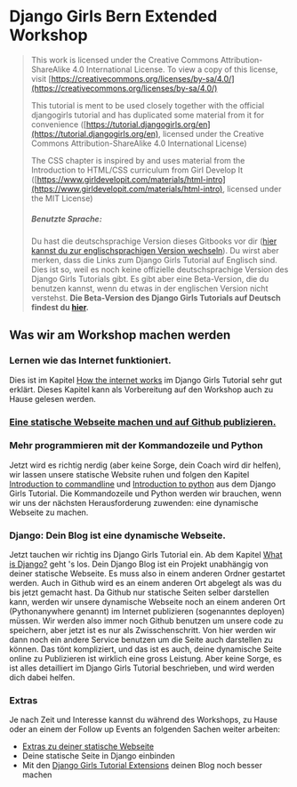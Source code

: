 # Django Girls Bern Extended Workshop

> This work is licensed under the Creative Commons Attribution-ShareAlike 4.0 International License. To view a copy of this license, visit [https://creativecommons.org/licenses/by-sa/4.0/](https://creativecommons.org/licenses/by-sa/4.0/)
>
> This tutorial is ment to be used closely together with the official djangogirls tutorial and has duplicated some material from it for convenience \([https://tutorial.djangogirls.org/en](https://tutorial.djangogirls.org/en), licensed under the Creative Commons Attribution-ShareAlike 4.0 International License\)
>
> The CSS chapter is inspired by and uses material from the Introduction to HTML/CSS curriculum from Girl Develop It \([https://www.girldevelopit.com/materials/html-intro](https://www.girldevelopit.com/materials/html-intro), licensed under the MIT License\)
>
> ##### Benutzte Sprache:
>
> Du hast die deutschsprachige Version dieses Gitbooks vor dir \([hier kannst du zur englischsprachigen Version wechseln](https://djangogirlsbern.gitbooks.io/first-website-english/)\). Du wirst aber merken, dass die Links zum Django Girls Tutorial auf Englisch sind. Dies ist so, weil es noch keine offizielle deutschsprachige Version des Django Girls Tutorials gibt. Es gibt aber eine Beta-Version, die du benutzen kannst, wenn du etwas in der englischen Version nicht verstehst. **Die Beta-Version des Django Girls Tutorials auf Deutsch findest du **[**hier**](https://fabioanderegg.gitbooks.io/djangogirls-deutsch/de/)**.**

## Was wir am Workshop machen werden

### Lernen wie das Internet funktioniert.

Dies ist im Kapitel [How the internet works](https://tutorial.djangogirls.org/en/how_the_internet_works/) im Django Girls Tutorial sehr gut erklärt. Dieses Kapitel kann als Vorbereitung auf den Workshop auch zu Hause gelesen werden.

### [Eine statische Webseite machen und auf Github publizieren.](/chapter1.md)

### Mehr programmieren mit der Kommandozeile und Python

Jetzt wird es richtig nerdig \(aber keine Sorge, dein Coach wird dir helfen\), wir lassen unsere statische Website ruhen und folgen den Kapitel [Introduction to commandline](https://tutorial.djangogirls.org/en/intro_to_command_line/) und [Introduction to python](https://tutorial.djangogirls.org/en/python_introduction/) aus dem Django Girls Tutorial. Die Kommandozeile und Python werden wir brauchen, wenn wir uns der nächsten Herausforderung zuwenden: eine dynamische Webseite zu machen.

### Django: Dein Blog ist eine dynamische Webseite.

Jetzt tauchen wir richtig ins Django Girls Tutorial ein. Ab dem Kapitel [What is Django?](https://tutorial.djangogirls.org/en/django/) geht 's los. Dein Django Blog ist ein Projekt unabhängig von deiner statische Webseite. Es muss also in einem anderen Ordner gestartet werden. Auch in Github wird es an einem anderen Ort abgelegt als was du bis jetzt gemacht hast. Da Github nur statische Seiten selber darstellen kann, werden wir  unsere dynamische Webseite noch an einem anderen Ort \(Pythonanywhere genannt\) im Internet publizieren \(sogenanntes deployen\) müssen. Wir werden also immer noch Github benutzen um unsere code zu speichern, aber jetzt ist es nur als Zwisschenschritt. Von hier werden wir dann noch ein andere Service benutzen um die Seite auch darstellen zu können. Das tönt kompliziert, und das ist es auch, deine dynamische Seite online zu Publizieren ist wirklich eine gross Leistung.  Aber keine Sorge, es ist alles detailliert im Django Girls Tutorial beschrieben, und wird werden dich dabei helfen.

### Extras

Je nach Zeit und Interesse kannst du während des Workshops, zu Hause oder an einem der Follow up Events an folgenden Sachen weiter arbeiten:

* [Extras zu deiner statische Webseite](/extras-zu-deine-statische-webseite.md)
* Deine statische Seite in Django einbinden
* Mit den [Django Girls Tutorial Extensions](https://djangogirls.gitbooks.io/django-girls-tutorial-extensions/content/) deinen Blog noch besser machen



